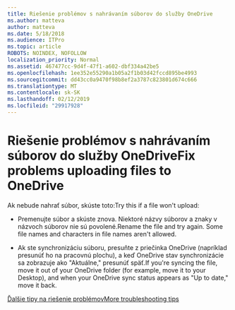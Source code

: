 ```yaml
---
title: Riešenie problémov s nahrávaním súborov do služby OneDrive
ms.author: matteva
author: matteva
ms.date: 5/18/2018
ms.audience: ITPro
ms.topic: article
ROBOTS: NOINDEX, NOFOLLOW
localization_priority: Normal
ms.assetid: 467477cc-9d4f-47f1-a602-dbf334a42be5
ms.openlocfilehash: 1ee352e55290a1b05a2f1b03d42fccd895be4993
ms.sourcegitcommit: dd43cc0a9470f98b8ef2a3787c823801d674c666
ms.translationtype: MT
ms.contentlocale: sk-SK
ms.lasthandoff: 02/12/2019
ms.locfileid: "29917928"
---
```

# <a name="fix-problems-uploading-files-to-onedrive"></a><span data-ttu-id="6a1bb-102">Riešenie problémov s nahrávaním súborov do služby OneDrive</span><span class="sxs-lookup"><span data-stu-id="6a1bb-102">Fix problems uploading files to OneDrive</span></span>

<span data-ttu-id="6a1bb-103">Ak nebude nahrať súbor, skúste toto:</span><span class="sxs-lookup"><span data-stu-id="6a1bb-103">Try this if a file won't upload:</span></span>
  
- <span data-ttu-id="6a1bb-p101">Premenujte súbor a skúste znova. Niektoré názvy súborov a znaky v názvoch súborov nie sú povolené.</span><span class="sxs-lookup"><span data-stu-id="6a1bb-p101">Rename the file and try again. Some file names and characters in file names aren't allowed.</span></span> 
    
- <span data-ttu-id="6a1bb-106">Ak ste synchronizáciu súboru, presuňte z priečinka OneDrive (napríklad presunúť ho na pracovnú plochu), a keď OneDrive stav synchronizácie sa zobrazuje ako "Aktuálne," presunúť späť.</span><span class="sxs-lookup"><span data-stu-id="6a1bb-106">If you're syncing the file, move it out of your OneDrive folder (for example, move it to your Desktop), and when your OneDrive sync status appears as "Up to date," move it back.</span></span> 
    
[<span data-ttu-id="6a1bb-107">Ďalšie tipy na riešenie problémov</span><span class="sxs-lookup"><span data-stu-id="6a1bb-107">More troubleshooting tips</span></span>](https://go.microsoft.com/fwlink/?linkid=873155)
  

